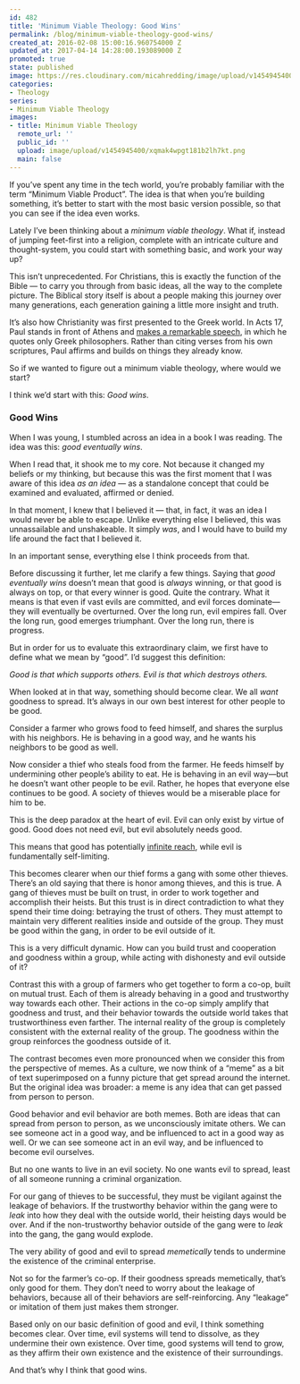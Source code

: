 ```yaml
---
id: 482
title: 'Minimum Viable Theology: Good Wins'
permalink: /blog/minimum-viable-theology-good-wins/
created_at: 2016-02-08 15:00:16.960754000 Z
updated_at: 2017-04-14 14:28:00.193089000 Z
promoted: true
state: published
image: https://res.cloudinary.com/micahredding/image/upload/v1454945400/xqmak4wpgt181b2lh7kt.png
categories:
- Theology
series:
- Minimum Viable Theology
images:
- title: Minimum Viable Theology
  remote_url: ''
  public_id: ''
  upload: image/upload/v1454945400/xqmak4wpgt181b2lh7kt.png
  main: false
---
```

If you’ve spent any time in the tech world, you’re probably familiar with the term “Minimum Viable Product”. The idea is that when you’re building something, it’s better to start with the most basic version possible, so that you can see if the idea even works. 

Lately I’ve been thinking about a *minimum viable theology*. What if, instead of jumping feet-first into a religion, complete with an intricate culture and thought-system, you could start with something basic, and work your way up?

This isn’t unprecedented. For Christians, this is exactly the function of the Bible — to carry you through from basic ideas, all the way to the complete picture. The Biblical story itself is about a people making this journey over many generations, each generation gaining a little more insight and truth.

It’s also how Christianity was first presented to the Greek world. In Acts 17, Paul stands in front of Athens and [makes a remarkable speech](http://micahredding.com/blog/2015/11/16/mars-hill), in which he quotes only Greek philosophers. Rather than citing verses from his own scriptures, Paul affirms and builds on things they already know. 

So if we wanted to figure out a minimum viable theology, where would we start?

I think we’d start with this: *Good wins*.

### Good Wins

When I was young, I stumbled across an idea in a book I was reading. The idea was this: *good eventually wins*.

When I read that, it shook me to my core. Not because it changed my beliefs or my thinking, but because this was the first moment that I was aware of this idea *as an idea* — as a standalone concept that could be examined and evaluated, affirmed or denied.

In that moment, I knew that I believed it — that, in fact, it was an idea I would never be able to escape. Unlike everything else I believed, this was unnassailable and unshakeable. It simply *was*, and I would have to build my life around the fact that I believed it.

In an important sense, everything else I think proceeds from that. 

Before discussing it further, let me clarify a few things. Saying that *good eventually wins* doesn’t mean that good is *always* winning, or that good is always on top, or that every winner is good. Quite the contrary. What it means is that even if vast evils are committed, and evil forces dominate—they will eventually be overturned. Over the long run, evil empires fall. Over the long run, good emerges triumphant. Over the long run, there is progress.

But in order for us to evaluate this extraordinary claim, we first have to define what we mean by “good”. I’d suggest this definition: 

*Good is that which supports others. Evil is that which destroys others.*

When looked at in that way, something should become clear. We all *want* goodness to spread. It’s always in our own best interest for other people to be good.

Consider a farmer who grows food to feed himself, and shares the surplus with his neighbors. He is behaving in a good way, and he wants his neighbors to be good as well.

Now consider a thief who steals food from the farmer. He feeds himself by undermining other people’s ability to eat. He is behaving in an evil way—but he doesn’t want other people to be evil. Rather, he hopes that everyone else continues to be good. A society of thieves would be a miserable place for him to be.

This is the deep paradox at the heart of evil. Evil can only exist by virtue of good. Good does not need evil, but evil absolutely needs good. 

This means that good has potentially [infinite reach](http://micahredding.com/blog/2015/08/07/infinite-morality-jesus), while evil is fundamentally self-limiting.

This becomes clearer when our thief forms a gang with some other thieves. There’s an old saying that there is honor among thieves, and this is true. A gang of thieves must be built on trust, in order to work together and accomplish their heists. But this trust is in direct contradiction to what they spend their time doing: betraying the trust of others. They must attempt to maintain very different realities inside and outside of the group. They must be good within the gang, in order to be evil outside of it. 

This is a very difficult dynamic. How can you build trust and cooperation and goodness within a group, while acting with dishonesty and evil outside of it? 

Contrast this with a group of farmers who get together to form a co-op, built on mutual trust. Each of them is already behaving in a good and trustworthy way towards each other. Their actions in the co-op simply amplify that goodness and trust, and their behavior towards the outside world takes that trustworthiness even farther. The internal reality of the group is completely consistent with the external reality of the group. The goodness within the group reinforces the goodness outside of it.

The contrast becomes even more pronounced when we consider this from the perspective of memes. As a culture, we now think of a “meme” as a bit of text superimposed on a funny picture that get spread around the internet. But the original idea was broader: a meme is any idea that can get passed from person to person.

Good behavior and evil behavior are both memes. Both are ideas that can spread from person to person, as we unconsciously imitate others. We can see someone act in a good way, and be influenced to act in a good way as well. Or we can see someone act in an evil way, and be influenced to become evil ourselves. 

But no one wants to live in an evil society. No one wants evil to spread, least of all someone running a criminal organization. 

For our gang of thieves to be successful, they must be vigilant against the leakage of behaviors. If the trustworthy behavior within the gang were to *leak* into how they deal with the outside world, their heisting days would be over. And if the non-trustworthy behavior outside of the gang were to *leak* into the gang, the gang would explode.

The very ability of good and evil to spread *memetically* tends to undermine the existence of the criminal enterprise.

Not so for the farmer’s co-op. If their goodness spreads memetically, that’s only good for them. They don’t need to worry about the leakage of behaviors, because all of their behaviors are self-reinforcing. Any “leakage” or imitation of them just makes them stronger.

Based only on our basic definition of good and evil, I think something becomes clear. Over time, evil systems will tend to dissolve, as they undermine their own existence. Over time, good systems will tend to grow, as they affirm their own existence and the existence of their surroundings.

And that’s why I think that good wins.
